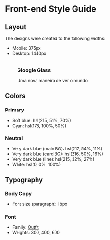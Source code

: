 # Front-end Style Guide

## Layout

The designs were created to the following widths:

- Mobile: 375px
- Desktop: 1440px

<figure class="foto-legenda">
    <img src="_imagens/glass-quadro-homem-mulher.jpg" alt="">
    <figcaption>
        <h3>Gloogle Glass</h3>
        <p>Uma nova maneira de ver o mundo</p>
    </figcaption>
</figure>

## Colors

### Primary

- Soft blue: hsl(215, 51%, 70%)
- Cyan: hsl(178, 100%, 50%)

### Neutral

- Very dark blue (main BG): hsl(217, 54%, 11%)
- Very dark blue (card BG): hsl(216, 50%, 16%)
- Very dark blue (line): hsl(215, 32%, 27%)
- White: hsl(0, 0%, 100%)

## Typography

### Body Copy

- Font size (paragraph): 18px

### Font

- Family: [Outfit](https://fonts.google.com/specimen/Outfit)
- Weights: 300, 400, 600
